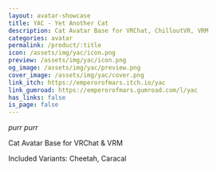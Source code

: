 ```yaml
---
layout: avatar-showcase
title: YAC - Yet Another Cat
description: Cat Avatar Base for VRChat, ChilloutVR, VRM
categories: avatar
permalink: /product/:title
icon: /assets/img/yac/icon.png
preview: /assets/img/yac/icon.png
og_image: /assets/img/yac/preview.png
cover_image: /assets/img/yac/cover.png
link_itch: https://emperorofmars.itch.io/yac
link_gumroad: https://emperorofmars.gumroad.com/l/yac
has_links: false
is_page: false
---
```

*purr purr*

Cat Avatar Base for VRChat & VRM

Included Variants: Cheetah, Caracal